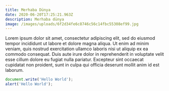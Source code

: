 ```yaml
---
title: Merhaba Dünya
date: 2020-06-20T17:25:21.963Z
description: Merhaba dünya
image: /images/uploads/6f2d34fe6c8746c56c14fbc55308ef99.jpg
---
```

Lorem ipsum dolor sit amet, consectetur adipiscing elit, sed do eiusmod tempor incididunt ut labore et dolore magna aliqua. Ut enim ad minim veniam, quis nostrud exercitation ullamco laboris nisi ut aliquip ex ea commodo consequat. Duis aute irure dolor in reprehenderit in voluptate velit esse cillum dolore eu fugiat nulla pariatur. Excepteur sint occaecat cupidatat non proident, sunt in culpa qui officia deserunt mollit anim id est laborum.

```javascript
document.write('Hello World');
alert('Hello World');
```